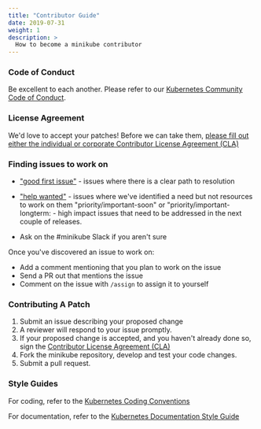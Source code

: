 ```yaml
---
title: "Contributor Guide"
date: 2019-07-31
weight: 1
description: >
  How to become a minikube contributor
---
```


### Code of Conduct

 Be excellent to each another. Please refer to our [Kubernetes Community Code of Conduct](https://git.k8s.io/community/code-of-conduct.md).

### License Agreement

We'd love to accept your patches! Before we can take them, [please fill out either the individual or corporate Contributor License Agreement (CLA)](http://git.k8s.io/community/CLA.md)

### Finding issues to work on

* ["good first issue"](https://github.com/kubernetes/minikube/issues?q=is%3Aissue+is%3Aopen+label%3A%22good+first+issue%22)  -  issues where there is a clear path to resolution
* ["help wanted"](https://github.com/kubernetes/minikube/issues?utf8=%E2%9C%93&q=is%3Aissue+is%3Aopen+label%3A%22help+wanted%22+) - issues where we've identified a need but not resources to work on them
"priority/important-soon" or "priority/important-longterm: - high impact issues that need to be addressed in the next couple of releases.

* Ask on the #minikube Slack if you aren't sure

Once you've discovered an issue to work on:

* Add a comment mentioning that you plan to work on the issue
* Send a PR out that mentions the issue
* Comment on the issue with `/assign` to assign it to yourself

### Contributing A Patch

1. Submit an issue describing your proposed change
2. A reviewer will respond to your issue promptly.
3. If your proposed change is accepted, and you haven't already done so, sign the [Contributor License Agreement (CLA)](http://git.k8s.io/community/CLA.md)
4. Fork the minikube repository, develop and test your code changes.
5. Submit a pull request.

### Style Guides

For coding, refer to the [Kubernetes Coding Conventions](https://github.com/kubernetes/community/blob/master/contributors/guide/coding-conventions.md#code-conventions)

For documentation, refer to the [Kubernetes Documentation Style Guide](https://kubernetes.io/docs/contribute/style/style-guide/)
